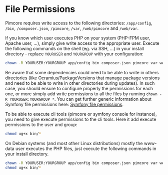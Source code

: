 # File Permissions

Pimcore requires write access to the following directories: `/app/config`, `/bin`, `/composer.json`, `/pimcore`, `/var`, `/web/pimcore` and `/web/var`.   

If you know which user executes PHP on your system (PHP-FPM user, Apache user, ...), simply give write access to the appropriate user.
Execute the following commands on the shell (eg. via SSH, …) in your install directory - replace `YOURUSER` and `YOURGROUP` with your configuration:

```bash
chown -R YOURUSER:YOURGROUP app/config bin composer.json pimcore var web/pimcore web/var
```

Be aware that some dependencies could need to be able to write in others directories (like Ocramius/PackageVersions that manage package versions and need to be able to write in other directories during updates).
In such case, you should ensure to configure properly the permissions for each one, or more simply add write permissions to all the files by running `chown -R YOURUSER:YOURGROUP *`.
You can get further generic information about Symfony file permissions here: [Symfony file permissions](https://symfony.com/doc/current/setup/file_permissions.html).

To be able to execute cli tools (pimcore or symfony console for instance), you need to give execute permissions to the cli tools. Here it add execute permissions to the user and group:
```bash
chmod ug+x bin/*
```

On Debian systems (and most other Linux distributions) mostly the www-data user executes the PHP files, just execute the following commands in your install directory.

```bash
chown -R YOURUSER:YOURGROUP app/config bin composer.json pimcore var web/pimcore web/var
chmod ug+x bin/*
```
